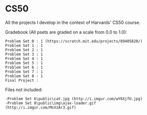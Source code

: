 # CS50
All the projects I develop in the context of Harvards' CS50 course.

Gradebook (All psets are graded on a scale from 0.0 to 1.0):
  
    Problem Set 0 : 1 (https://scratch.mit.edu/projects/89405820/)
    Problem Set 1 : 1
    Problem Set 2 : 1
    Problem Set 3 : 1
    Problem Set 4 : 1
    Problem Set 5 : 1
    Problem Set 6 : 1
    Problem Set 7 : 1
    Problem Set 8 : 1
    Final Project :


Files not included:

    -Problem Set 6\public\cat.jpg (http://i.imgur.com/wY6XjfU.jpg)
    -Problem Set 8\public\img\ajax-loader.gif (http://i.imgur.com/MsVzAr3.gif)
